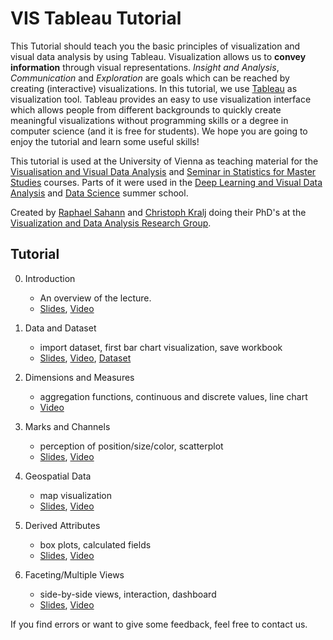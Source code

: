 # VIS Tableau Tutorial
This Tutorial should teach you the basic principles of visualization and visual data analysis by using Tableau. Visualization allows us to **convey information** through visual representations. *Insight and Analysis*, *Communication* and *Exploration* are goals which can be reached by creating (interactive) visualizations. In this tutorial, we use [Tableau](https://www.tableau.com/) as visualization tool. Tableau provides an easy to use visualization interface which allows people from different backgrounds to quickly create meaningful visualizations without programming skills or a degree in computer science (and it is free for students). We hope you are going to enjoy the tutorial and learn some useful skills!


This tutorial is used at the University of Vienna as teaching material for the [Visualisation and Visual Data Analysis](http://vda.univie.ac.at/Teaching/Vis/19w/schedule.html) and [Seminar in Statistics for Master Studies](https://ufind.univie.ac.at/en/course.html?lv=040222&semester=2020S) courses. Parts of it were used in the [Deep Learning and Visual Data Analysis](https://datascience.univie.ac.at/news-events/data-science-summer-school-uni-vienna-2018/) and [Data Science](https://datascience.univie.ac.at/news-events/detail-news/news/apply-for-data-science-summer-school-2019/?tx_news_pi1%5Bcontroller%5D=News&tx_news_pi1%5Baction%5D=detail&cHash=540a4cf17156c02bfd8de9010b16453a) summer school.

Created by [Raphael Sahann](https://ufind.univie.ac.at/de/person.html?id=48278) and [Christoph Kralj](https://ufind.univie.ac.at/de/person.html?id=58071) doing their PhD's at the [Visualization and Data Analysis Research Group](https://vda.cs.univie.ac.at/).


## Tutorial
0. Introduction
   - An overview of the lecture.
   - [Slides](pdfs/Intro.pdf), [Video](https://youtu.be/XbpDjCeJQIk)

1. Data and Dataset
   - import dataset, first bar chart visualization, save workbook
   - [Slides](pdfs/Data_and_Datasets.pdf), [Video](https://youtu.be/yaiqOr1yb3k), [Dataset](https://github.com/Christoph/Happiness-Teaching-Dataset)

2. Dimensions and Measures
   - aggregation functions, continuous and discrete values, line chart
   - [Video](https://youtu.be/CLWqJOM47ZU)

3. Marks and Channels
   - perception of position/size/color, scatterplot
   - [Slides](pdfs/Marks_Channels.pdf), [Video](https://youtu.be/nP2xlMrebt8)

4. Geospatial Data
   - map visualization
   - [Slides](pdfs/Geospatial_Data.pdf), [Video](https://youtu.be/sPoQnKNTiiI)

5. Derived Attributes
   - box plots, calculated fields
   - [Slides](pdfs/Derived_Attributes.pdf), [Video](https://youtu.be/DWVj2h8_bKM)

6. Faceting/Multiple Views
   - side-by-side views, interaction, dashboard
   - [Slides](pdfs/Faceting.pdf), [Video](https://youtu.be/RDWFYe0nbVI)

If you find errors or want to give some feedback, feel free to contact us.
